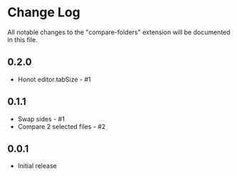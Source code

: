 # Change Log

All notable changes to the "compare-folders" extension will be documented in this file.

## 0.2.0

- Honot editor.tabSize - #1

## 0.1.1

- Swap sides - #1
- Compare 2 selected files - #2

## 0.0.1

- Initial release